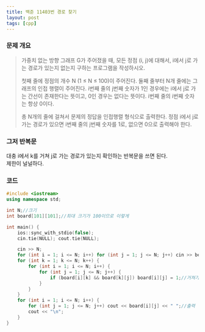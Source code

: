 ```yaml
---
title: 백준 11403번 경로 찾기
layout: post
tags: [cpp]
---
```

### 문제 개요
> 가중치 없는 방향 그래프 G가 주어졌을 때, 모든 정점 (i, j)에 대해서, i에서 j로 가는 경로가 있는지 없는지 구하는 프로그램을 작성하시오.
> 
> 첫째 줄에 정점의 개수 N (1 ≤ N ≤ 100)이 주어진다. 둘째 줄부터 N개 줄에는 그래프의 인접 행렬이 주어진다. i번째 줄의 j번째 숫자가 1인 경우에는 i에서 j로 가는 간선이 존재한다는 뜻이고, 0인 경우는 없다는 뜻이다. i번째 줄의 i번째 숫자는 항상 0이다.
> 
> 총 N개의 줄에 걸쳐서 문제의 정답을 인접행렬 형식으로 출력한다. 정점 i에서 j로 가는 경로가 있으면 i번째 줄의 j번째 숫자를 1로, 없으면 0으로 출력해야 한다.

### 그저 반복문
대충 i에서 k를 거쳐 j로 가는 경로가 있는지 확인하는 반복문을 쓰면 된다.  
제한이 널널하다.
### 코드
```c++
#include <iostream>
using namespace std;

int N;//크기
int board[101][101];//최대 크기가 100이므로 이렇게

int main() {
    ios::sync_with_stdio(false);
    cin.tie(NULL); cout.tie(NULL);

    cin >> N;
    for (int i = 1; i <= N; i++) for (int j = 1; j <= N; j++) cin >> board[i][j];//경로 입력
    for (int k = 1; k <= N; k++) {
        for (int i = 1; i <= N; i++) {
            for (int j = 1; j <= N; j++) {
                if (board[i][k] && board[k][j]) board[i][j] = 1;//거쳐가는 경로가 있으면 경로 있음 처리
            }
        }
    }
    for (int i = 1; i <= N; i++) {
        for (int j = 1; j <= N; j++) cout << board[i][j] << " ";//출력
        cout << "\n";
    }
}
```

